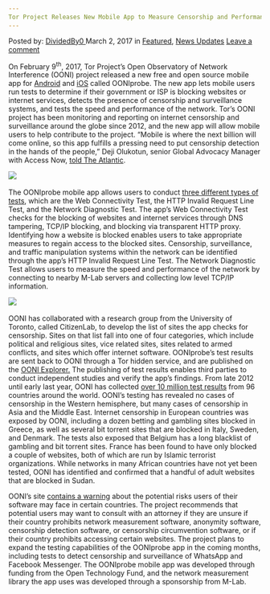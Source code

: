 ```yaml
---
Tor Project Releases New Mobile App to Measure Censorship and Performance
---
```

<article class="post-listing post-18404 post type-post status-publish format-standard has-post-thumbnail hentry 
 tag-app tag-censorship tag-measure tag-mobile tag-performance tag-project tag-releases 
<div class="post-inner">
<span>Posted by: <a href="https://www.deepdotweb.com/author/dividedby0/" title="">DividedBy0 </a></span>
<span>March 2, 2017</span>
<span>in <a href="https://www.deepdotweb.com/category/deepdot-news/" rel="category tag">Featured</a>, <a href="https://www.deepdotweb.com/category/news-updates/" rel="category tag">News Updates</a></span>
<span><a href="https://www.deepdotweb.com/2017/03/02/tor-project-releases-new-mobile-app-measure-censorship-performance/#respond">Leave a comment</a></span>


<p>On February 9<sup>th</sup>, 2017, Tor Project’s Open Observatory of Network Interference (OONI) project released a new free and open source mobile app for <a href="https://play.google.com/store/apps/details?id=org.openobservatory.ooniprobe&amp;hl=en">Android</a> and <a href="https://itunes.apple.com/US/app/id1199566366">iOS</a> called OONIprobe. The new app lets mobile users run tests to determine if their government or ISP is blocking websites or internet services, detects the presence of censorship and surveillance systems, and tests the speed and performance of the network. Tor’s OONI project has been monitoring and reporting on internet censorship and surveillance around the globe since 2012, and the new app will allow mobile users to help contribute to the project. “Mobile is where the next billion will come online, so this app fulfills a pressing need to put censorship detection in the hands of the people,” Deji Olukotun, senior Global Advocacy Manager with Access Now, <a href="https://www.theatlantic.com/technology/archive/2017/02/ooniprobe-censorship-mapping/516051/">told The Atlantic</a>.</p>
<p><img class="wp-image-18411 aligncenter" src="/imgs/2017/02/word-image-93.png" srcset="/imgs/2017/02/word-image-93.png 400w, /imgs/2017/02/word-image-93-168x300.png 168w" sizes="(max-width: 400px) 100vw, 400px"/></p>
<p>The OONIprobe mobile app allows users to conduct <a href="https://fossbytes.com/tor-ooniprobe-app-internet-speed-censorship/">three different types of tests</a>, which are the Web Connectivity Test, the HTTP Invalid Request Line Test, and the Network Diagnostic Test. The app’s Web Connectivity Test checks for the blocking of websites and internet services through DNS tampering, TCP/IP blocking, and blocking via transparent HTTP proxy. Identifying how a website is blocked enables users to take appropriate measures to regain access to the blocked sites. Censorship, surveillance, and traffic manipulation systems within the network can be identified through the app’s HTTP Invalid Request Line Test. The Network Diagnostic Test allows users to measure the speed and performance of the network by connecting to nearby M-Lab servers and collecting low level TCP/IP information.</p>
<p><img class="wp-image-18410 aligncenter" src="/imgs/2017/02/word-image-92.png" srcset="/imgs/2017/02/word-image-92.png 300w, /imgs/2017/02/word-image-92-150x150.png 150w, /imgs/2017/02/word-image-92-55x55.png 55w, /imgs/2017/02/word-image-92-50x50.png 50w" sizes="(max-width: 300px) 100vw, 300px"/></p>
<p>OONI has collaborated with a research group from the University of Toronto, called CitizenLab, to develop the list of sites the app checks for censorship. Sites on that list fall into one of four categories, which include political and religious sites, vice related sites, sites related to armed conflicts, and sites which offer internet software. OONIprobe’s test results are sent back to OONI through a Tor hidden service, and are published on the <a href="https://explorer.ooni.torproject.org/world/">OONI Explorer.</a> The publishing of test results enables third parties to conduct independent studies and verify the app’s findings. From late 2012 until early last year, OONI has collected <a href="https://explorer.ooni.torproject.org/highlights/">over 10 million test results</a> from 96 countries around the world. OONI’s testing has revealed no cases of censorship in the Western hemisphere, but many cases of censorship in Asia and the Middle East. Internet censorship in European countries was exposed by OONI, including a dozen betting and gambling sites blocked in Greece, as well as several bit torrent sites that are blocked in Italy, Sweden, and Denmark. The tests also exposed that Belgium has a long blacklist of gambling and bit torrent sites. France has been found to have only blocked a couple of websites, both of which are run by Islamic terrorist organizations. While networks in many African countries have not yet been tested, OONI has identified and confirmed that a handful of adult websites that are blocked in Sudan.</p>
<p>OONI’s site <a href="https://ooni.torproject.org/about/risks/">contains a warning</a> about the potential risks users of their software may face in certain countries. The project recommends that potential users may want to consult with an attorney if they are unsure if their country prohibits network measurement software, anonymity software, censorship detection software, or censorship circumvention software, or if their country prohibits accessing certain websites. The project plans to expand the testing capabilities of the OONIprobe app in the coming months, including tests to detect censorship and surveillance of WhatsApp and Facebook Messenger. The OONIprobe mobile app was developed through funding from the Open Technology Fund, and the network measurement library the app uses was developed through a sponsorship from M-Lab.</p>
</div>
<span style="display:none"><a href="https://www.deepdotweb.com/tag/app/" rel="tag">app</a> <a href="https://www.deepdotweb.com/tag/censorship/" rel="tag">censorship</a> <a href="https://www.deepdotweb.com/tag/measure/" rel="tag">measure</a> <a href="https://www.deepdotweb.com/tag/mobile/" rel="tag">mobile</a> <a href="https://www.deepdotweb.com/tag/performance/" rel="tag">performance</a> <a href="https://www.deepdotweb.com/tag/project/" rel="tag">project</a> <a href="https://www.deepdotweb.com/tag/releases/" rel="tag">releases</a> <a href="https://www.deepdotweb.com/tag/tor/" rel="tag">tor</a></span> <span style="display:none" class="updated">2017-03-02<a href="https://www.deepdotweb.com/author/dividedby0/" title="Posts by DividedBy0" rel="author">DividedBy0</a></strong></div>
</div>
</article>

